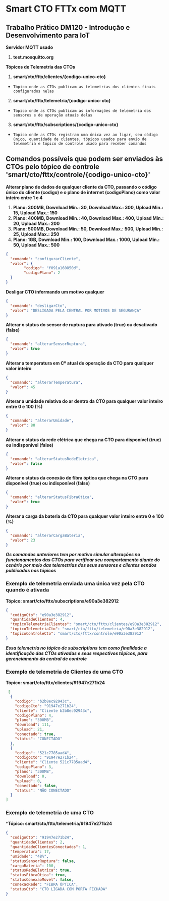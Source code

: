 # Smart CTO FTTx com MQTT

## Trabalho Prático DM120 - Introdução e Desenvolvimento para IoT

**Servidor MQTT usado**
1. **test.mosquitto.org**

**Tópicos de Telemetria das CTOs**
1. **smart/cto/fttx/clientes/{codigo-unico-cto}**
* `Tópico onde as CTOs publicam as telemetrias dos clientes finais configurados nelas`
2. **smart/cto/fttx/telemetria/{codigo-unico-cto}** 
* `Tópico onde as CTOs publicam as informações de telemetria dos sensores e de operação atuais delas`
3. **smart/cto/fttx/subscriptions/{codigo-unico-cto}**
* `Tópico onde as CTOs registram uma única vez ao ligar, seu código único, quantidade de clientes, tópicos usados para envio de telemetria e tópico de controle usado para receber comandos`

## Comandos possíveis que podem ser enviados às CTOs pelo tópico de controle 'smart/cto/fttx/controle/{codigo-unico-cto}'

**Alterar plano de dados de qualquer cliente da CTO, passando o código único do cliente (codigo) e o plano de internet (codigoPlano) como valor inteiro entre 1 e 4**
1. **Plano: 300MB, Download Min.: 30, Download Max.: 300, Upload Min.: 15, Upload Max.: 150**
2. **Plano: 400MB, Download Min.: 40, Download Max.: 400, Upload Min.: 20, Upload Max.: 200**
3. **Plano: 500MB, Download Min.: 50, Download Max.: 500, Upload Min.: 25, Upload Max.: 250**
4. **Plano: 1GB, Download Min.: 100, Download Max.: 1000, Upload Min.: 50, Upload Max.: 500**
```json
{
  "comando": "configurarCliente",
  "valor": {
        "codigo": "f091a160850d",
        "codigoPlano": 2
  }
}
```

**Desligar CTO informando um motivo qualquer** 
```json
{
  "comando": "desligarCto",
  "valor": "DESLIGADA PELA CENTRAL POR MOTIVOS DE SEGURANÇA"
}
```

**Alterar o status do sensor de ruptura para ativado (true) ou desativado (false)**
```json
{
  "comando": "alterarSensorRuptura",
  "valor": true
}
```

**Alterar a temperatura em Cº atual de operação da CTO para qualquer valor inteiro**
```json
{
  "comando": "alterarTemperatura",
  "valor": 45
}
```

**Alterar a umidade relativa do ar dentro da CTO para qualquer valor inteiro entre 0 e 100 (%)**
```json
{
  "comando": "alterarUmidade",
  "valor": 80
}
```

**Alterar o status da rede elétrica que chega na CTO para disponível (true) ou indisponível (false)**
```json
{
  "comando": "alterarStatusRedeEletrica",
  "valor": false
}
```

**Alterar o status da conexão de fibra óptica que chega na CTO para disponível (true) ou indisponível (false)**
```json
{
  "comando": "alterarStatusFibraOtica",
  "valor": true
}
```

**Alterar a carga da bateria da CTO para qualquer valor inteiro entre 0 e 100 (%)**
```json
{
  "comando": "alterarCargaBateria",
  "valor": 23
}
```

***Os comandos anteriores tem por motivo simular alterações no funcionamentos das CTOs para verificar seu comportamento diante do cenário por meio das telemetrias dos seus sensores e clientes sendos publicadas nos tópicos***

### Exemplo de telemetria enviada uma única vez pela CTO quando é ativada
**Tópico: smart/cto/fttx/subscriptions/e90a3e382912**
```json
{
  "codigoCto": "e90a3e382912",
  "quantidadeClientes": 4,
  "topicoTelemetriaClientes": "smart/cto/fttx/clientes/e90a3e382912",
  "topicoTelemetriaCto": "smart/cto/fttx/telemetria/e90a3e382912",
  "topicoControleCto": "smart/cto/fttx/controle/e90a3e382912"
}
```
***Essa telemetria no tópico de subscriptions tem como finalidade a identificação das CTOs ativadas e seus respectivos tópicos, para gerenciamento da central de controle***

### Exemplo de telemetria de Clientes de uma CTO
**Tópico: smart/cto/fttx/clientes/91947e271b24**
```json
 [
  {
    "codigo": "b2b8ec92943c",
    "codigoCto": "91947e271b24",
    "cliente": "Cliente b2b8ec92943c",
    "codigoPlano": 4,
    "plano": "300MB",
    "download": 111,
    "upload": 21,
    "conectado": true,
    "status": "CONECTADO"
  },
  {
    "codigo": "521c7785aad4",
    "codigoCto": "91947e271b24",
    "cliente": "Cliente 521c7785aad4",
    "codigoPlano": 3,
    "plano": "300MB",
    "download": 0,
    "upload": 0,
    "conectado": false,
    "status": "NÃO CONECTADO"
  }
]
```

### Exemplo de telemetria de uma CTO
***Tópico: smart/cto/fttx/telemetria/91947e271b24**
```json
{
  "codigoCto": "91947e271b24",
  "quantidadeClientes": 2,
  "quantidadeClientesConectados": 1,
  "temperatura": 17,
  "umidade": "48%",
  "statusSensorRuptura": false,
  "cargaBateria": 100,
  "statusRedeEletrica": true,
  "statusFibraOtica": true,
  "statusConexaoMovel": false,
  "conexaoRede": "FIBRA ÓPTICA",
  "statusCto": "CTO LIGADA COM PORTA FECHADA"
}
```
